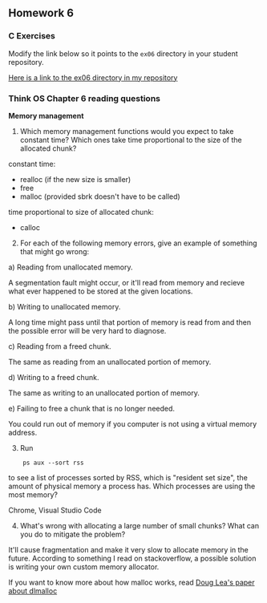 ## Homework 6

### C Exercises

Modify the link below so it points to the `ex06` directory in your
student repository.

[Here is a link to the ex06 directory in my repository](https://github.com/willythor/ExercisesInC/tree/master/exercises/ex06)

### Think OS Chapter 6 reading questions

**Memory management**

1) Which memory management functions would you expect to take constant time?
Which ones take time proportional to the size of the allocated chunk?

constant time:
- realloc (if the new size is smaller)
- free
- malloc (provided sbrk doesn't have to be called)
 
time proportional to size of allocated chunk:
- calloc


2) For each of the following memory errors, give an example of something that might go wrong:

a) Reading from unallocated memory.

A segmentation fault might occur, or it'll read from memory and recieve what ever happened to be stored at the given locations.

b) Writing to unallocated memory.

A long time might pass until that portion of memory is read from and then the possible error will be very hard to diagnose.

c) Reading from a freed chunk.

The same as reading from an unallocated portion of memory.

d) Writing to a freed chunk.

The same as writing to an unallocated portion of memory.

e) Failing to free a chunk that is no longer needed.

You could run out of memory if you computer is not using a virtual memory address.


3) Run

```
    ps aux --sort rss
```

to see a list of processes sorted by RSS, which is "resident set size", the amount of physical 
memory a process has.  Which processes are using the most memory?

Chrome, Visual Studio Code

4) What's wrong with allocating a large number of small chunks?  What can you do to mitigate the problem?

It'll cause fragmentation and make it very slow to allocate memory in the future. According to something I read on stackoverflow, a possible solution is writing your own custom memory allocator.

If you want to know more about how malloc works, read 
[Doug Lea's paper about dlmalloc](http://gee.cs.oswego.edu/dl/html/malloc.html)
